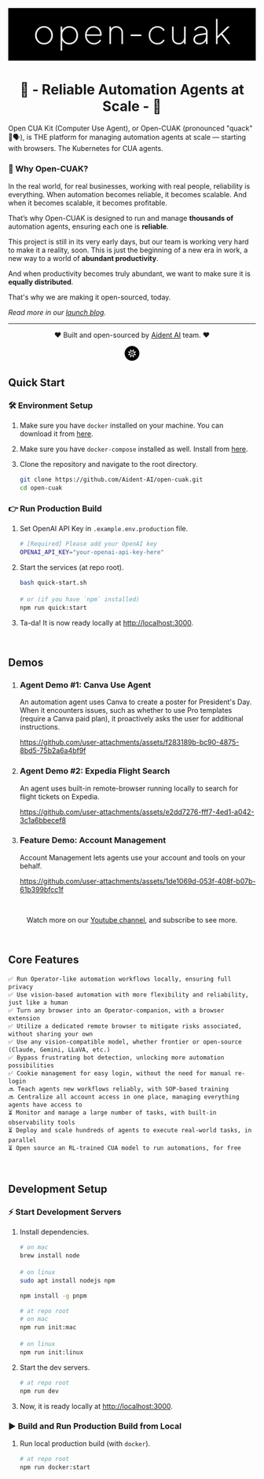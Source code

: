 <img src="./apps/web/public/assets/icons/open-cuak-logo.png" alt="Open CUAK Logo">

<h1 align="center">🤖 - Reliable Automation Agents at Scale - 👥</h1>

Open CUA Kit (Computer Use Agent), or Open-CUAK (pronounced "quack" 🦆🗣️), is THE platform for managing automation agents at scale — starting with browsers. The Kubernetes for CUA agents.

### 🎯 Why Open-CUAK?

In the real world, for real businesses, working with real people, reliability is everything.
When automation becomes reliable, it becomes scalable.
And when it becomes scalable, it becomes profitable.

That’s why Open-CUAK is designed to run and manage **thousands of** automation agents, ensuring each one is **reliable**.

This project is still in its very early days, but our team is working very hard to make it a reality, soon.
This is just the beginning of a new era in work, a new way to a world of **abundant productivity**.

And when productivity becomes truly abundant, we want to make sure it is **equally distributed**.

That's why we are making it open-sourced, today.

_Read more in our [launch blog](https://aident.ai/blog/openai-operator-open-source-alternative)._

---

<p align="center">❤️ Built and open-sourced by <a href="https://aident.ai">Aident AI</a> team. ❤️</p>
<p align="center"><a href="https://aident.ai"><img src="./apps/web/public/assets/icons/aident-logo-rounded-512.png" alt="Aident AI Logo" width="30" height="30" ></a></p>

## Quick Start

### 🛠️ Environment Setup

1.  Make sure you have `docker` installed on your machine. You can download it from [here](https://www.docker.com/products/docker-desktop).
2.  Make sure you have `docker-compose` installed as well. Install from [here](https://docs.docker.com/compose/install/).
3.  Clone the repository and navigate to the root directory.

    ```bash
    git clone https://github.com/Aident-AI/open-cuak.git
    cd open-cuak
    ```

### 👉 Run Production Build

1. Set OpenAI API Key in `.example.env.production` file.

   ```bash
   # [Required] Please add your OpenAI key
   OPENAI_API_KEY="your-openai-api-key-here"
   ```

2. Start the services (at repo root).

   ```bash
   bash quick-start.sh

   # or (if you have `npm` installed)
   npm run quick:start
   ```

3. Ta-da! It is now ready locally at [http://localhost:3000](http://localhost:3000).

<p align="center">&nbsp;</p>

## Demos

1. ### Agent Demo #1: Canva Use Agent

   An automation agent uses Canva to create a poster for President's Day. When it encounters issues, such as whether to use Pro templates (require a Canva paid plan), it proactively asks the user for additional instructions.

   https://github.com/user-attachments/assets/f283189b-bc90-4875-8bd5-75b2a6a4bf9f

2. ### Agent Demo #2: Expedia Flight Search

   An agent uses built-in remote-browser running locally to search for flight tickets on Expedia.

   https://github.com/user-attachments/assets/e2dd7276-fff7-4ed1-a042-3c1a6bbecef8

3. ### Feature Demo: Account Management

   Account Management lets agents use your account and tools on your behalf.

   https://github.com/user-attachments/assets/1de1069d-053f-408f-b07b-61b399bfcc1f

<p align="center">&nbsp;</p>
<p align="center">Watch more on our <a href="https://www.youtube.com/@aident-ai">Youtube channel</a>, and subscribe to see more.</p>

<p align="center">&nbsp;</p>

## Core Features

    ✅ Run Operator-like automation workflows locally, ensuring full privacy
    ✅ Use vision-based automation with more flexibility and reliability, just like a human
    ✅ Turn any browser into an Operator-companion, with a browser extension
    ✅ Utilize a dedicated remote browser to mitigate risks associated, without sharing your own
    ✅ Use any vision-compatible model, whether frontier or open-source (Claude, Gemini, LLaVA, etc.)
    ✅ Bypass frustrating bot detection, unlocking more automation possibilities
    ✅ Cookie management for easy login, without the need for manual re-login
    🔜 Teach agents new workflows reliably, with SOP-based training
    🔜 Centralize all account access in one place, managing everything agents have access to
    ⏳ Monitor and manage a large number of tasks, with built-in observability tools
    ⏳ Deploy and scale hundreds of agents to execute real-world tasks, in parallel
    ⏳ Open source an RL-trained CUA model to run automations, for free

<p align="center">&nbsp;</p>

## Development Setup

### ⚡ Start Development Servers

1.  Install dependencies.

    ```bash
    # on mac
    brew install node

    # on linux
    sudo apt install nodejs npm
    ```

    ```bash
    npm install -g pnpm
    ```

    ```bash
    # at repo root
    # on mac
    npm run init:mac

    # on linux
    npm run init:linux
    ```

2.  Start the dev servers.

    ```bash
    # at repo root
    npm run dev

    ```

3.  Now, it is ready locally at [http://localhost:3000](http://localhost:3000).

### ▶️ Build and Run Production Build from Local

1. Run local production build (with `docker`).

   ```bash
   # at repo root
   npm run docker:start

   ```
